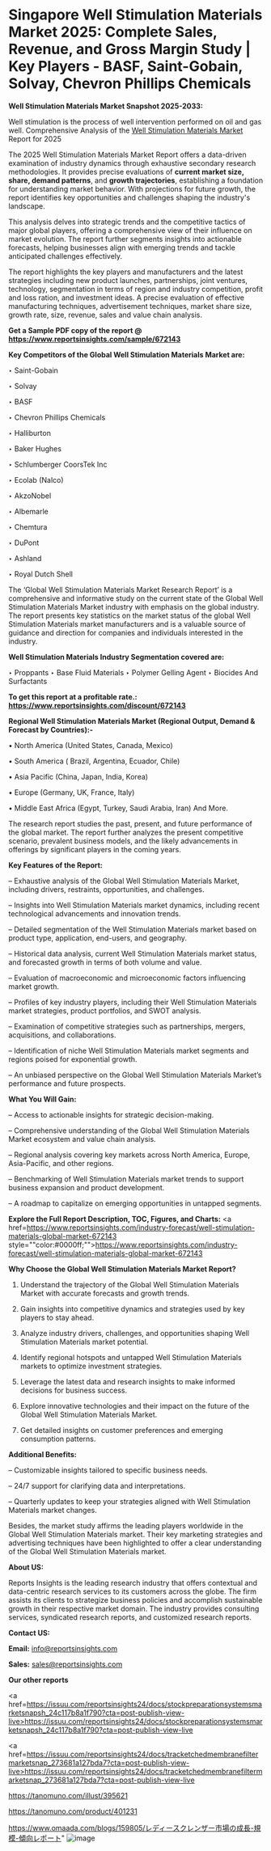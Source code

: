 # Singapore Well Stimulation Materials Market 2025: Complete Sales, Revenue, and Gross Margin Study | Key Players - BASF, Saint-Gobain, Solvay, Chevron Phillips Chemicals

<strong>Well Stimulation Materials Market Snapshot 2025-2033:</strong>

Well stimulation is the process of well intervention performed on oil and gas well. Comprehensive Analysis of the <a href=https://www.reportsinsights.com/sample/672143>Well Stimulation Materials Market</a> Report for 2025

The 2025 Well Stimulation Materials Market Report offers a data-driven examination of industry dynamics through exhaustive secondary research methodologies. It provides precise evaluations of <strong>current market size, share, demand patterns</strong>, and <strong>growth trajectories</strong>, establishing a foundation for understanding market behavior. With projections for future growth, the report identifies key opportunities and challenges shaping the industry's landscape.

This analysis delves into strategic trends and the competitive tactics of major global players, offering a comprehensive view of their influence on market evolution. The report further segments insights into actionable forecasts, helping businesses align with emerging trends and tackle anticipated challenges effectively.

The report highlights the key players and manufacturers and the latest strategies including new product launches, partnerships, joint ventures, technology, segmentation in terms of region and industry competition, profit and loss ration, and investment ideas. A precise evaluation of effective manufacturing techniques, advertisement techniques, market share size, growth rate, size, revenue, sales and value chain analysis.

<strong>Get a Sample PDF copy of the report @ <a href=https://www.reportsinsights.com/sample/672143 style=color:#0000ff;>https://www.reportsinsights.com/sample/672143</a></strong>

<strong>Key Competitors of the Global Well Stimulation Materials Market are:</strong>

‣ Saint-Gobain

‣ Solvay

‣ BASF

‣ Chevron Phillips Chemicals

‣ Halliburton

‣ Baker Hughes

‣ Schlumberger CoorsTek Inc

‣ Ecolab (Nalco)

‣ AkzoNobel

‣ Albemarle

‣ Chemtura

‣ DuPont

‣ Ashland

‣ Royal Dutch Shell

The ‘Global Well Stimulation Materials Market Research Report’ is a comprehensive and informative study on the current state of the Global Well Stimulation Materials Market industry with emphasis on the global industry. The report presents key statistics on the market status of the global Well Stimulation Materials market manufacturers and is a valuable source of guidance and direction for companies and individuals interested in the industry.

<strong>Well Stimulation Materials Industry Segmentation covered are:</strong>

‣ Proppants
‣ Base Fluid Materials
‣ Polymer Gelling Agent
‣ Biocides And Surfactants

<strong>To get this report at a profitable rate.: <a href=https://www.reportsinsights.com/discount/672143 style=color:#0000ff;>https://www.reportsinsights.com/discount/672143</a></strong>

<strong>Regional Well Stimulation Materials Market (Regional Output, Demand &amp; Forecast by Countries):-</strong>

• North America (United States, Canada, Mexico)

• South America ( Brazil, Argentina, Ecuador, Chile)

• Asia Pacific (China, Japan, India, Korea)

• Europe (Germany, UK, France, Italy)

• Middle East Africa (Egypt, Turkey, Saudi Arabia, Iran) And More.

The research report studies the past, present, and future performance of the global market. The report further analyzes the present competitive scenario, prevalent business models, and the likely advancements in offerings by significant players in the coming years.

<strong>Key Features of the Report:</strong>

– Exhaustive analysis of the Global Well Stimulation Materials Market, including drivers, restraints, opportunities, and challenges.

– Insights into Well Stimulation Materials market dynamics, including recent technological advancements and innovation trends.

– Detailed segmentation of the Well Stimulation Materials market based on product type, application, end-users, and geography.

– Historical data analysis, current Well Stimulation Materials market status, and forecasted growth in terms of both volume and value.

– Evaluation of macroeconomic and microeconomic factors influencing market growth.

– Profiles of key industry players, including their Well Stimulation Materials market strategies, product portfolios, and SWOT analysis.

– Examination of competitive strategies such as partnerships, mergers, acquisitions, and collaborations.

– Identification of niche Well Stimulation Materials market segments and regions poised for exponential growth.

– An unbiased perspective on the Global Well Stimulation Materials Market’s performance and future prospects.

<strong>What You Will Gain:</strong>

– Access to actionable insights for strategic decision-making.

– Comprehensive understanding of the Global Well Stimulation Materials Market ecosystem and value chain analysis.

– Regional analysis covering key markets across North America, Europe, Asia-Pacific, and other regions.

– Benchmarking of Well Stimulation Materials market trends to support business expansion and product development.

– A roadmap to capitalize on emerging opportunities in untapped segments.

<strong>Explore the Full Report Description, TOC, Figures, and Charts:</strong>
<a href=https://www.reportsinsights.com/industry-forecast/well-stimulation-materials-global-market-672143 style=""color:#0000ff;"">https://www.reportsinsights.com/industry-forecast/well-stimulation-materials-global-market-672143</a>

<strong>Why Choose the Global Well Stimulation Materials Market Report?</strong>

1. Understand the trajectory of the Global Well Stimulation Materials Market with accurate forecasts and growth trends.

2. Gain insights into competitive dynamics and strategies used by key players to stay ahead.

3. Analyze industry drivers, challenges, and opportunities shaping Well Stimulation Materials market potential.

4. Identify regional hotspots and untapped Well Stimulation Materials markets to optimize investment strategies.

5. Leverage the latest data and research insights to make informed decisions for business success.

6. Explore innovative technologies and their impact on the future of the Global Well Stimulation Materials Market.

7. Get detailed insights on customer preferences and emerging consumption patterns.

<strong>Additional Benefits:</strong>

– Customizable insights tailored to specific business needs.

– 24/7 support for clarifying data and interpretations.

– Quarterly updates to keep your strategies aligned with Well Stimulation Materials market changes.

Besides, the market study affirms the leading players worldwide in the Global Well Stimulation Materials market. Their key marketing strategies and advertising techniques have been highlighted to offer a clear understanding of the Global Well Stimulation Materials market.

<strong><strong>About US</strong>:</strong>

Reports Insights is the leading research industry that offers contextual and data-centric research services to its customers across the globe. The firm assists its clients to strategize business policies and accomplish sustainable growth in their respective market domain. The industry provides consulting services, syndicated research reports, and customized research reports.

<strong>Contact US:</strong>

<p class=><b>Email:</b> <a href=mailto:info@reportsinsights.com>info@reportsinsights.com</a></p>
<p class=><b>Sales:</b> <a href=mailto:sales@reportsinsights.com>sales@reportsinsights.com</a></p>

<strong>Our other reports</strong>

<a href=https://issuu.com/reportsinsights24/docs/stockpreparationsystemsmarketsnapsh_24c117b8a1f790?cta=post-publish-view-live>https://issuu.com/reportsinsights24/docs/stockpreparationsystemsmarketsnapsh_24c117b8a1f790?cta=post-publish-view-live</a>

<a href=https://issuu.com/reportsinsights24/docs/tracketchedmembranefiltermarketsnap_273681a127bda7?cta=post-publish-view-live>https://issuu.com/reportsinsights24/docs/tracketchedmembranefiltermarketsnap_273681a127bda7?cta=post-publish-view-live</a>

<a href=https://tanomuno.com/illust/395621>https://tanomuno.com/illust/395621</a>

<a href=https://tanomuno.com/product/401231>https://tanomuno.com/product/401231</a>

<a href=https://www.omaada.com/blogs/159805/レディースクレンザー市場の成長-規模-傾向レポート>https://www.omaada.com/blogs/159805/レディースクレンザー市場の成長-規模-傾向レポート</a>"
![image](https://github.com/user-attachments/assets/c0c0941e-3234-4d3e-b06b-46a5c8ee0bbd)
